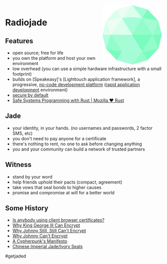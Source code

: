 <img src="jade.png" align="right" alt="Jade" height="191" />

# Radiojade

## Features

- open source; free for life
- you own the platform and host your own environment
- low overhead (you can use a simple hardware infrastructure with a small footprint)
- builds on [Speakeasy]'s [Lighttouch application framework], a progressive, [no-code development platform](https://en.wikipedia.org/wiki/No-code_development_platform) ([rapid application development](https://en.wikipedia.org/wiki/Rapid_application_development) environment)
- [secure by default](https://www.privateinternetaccess.com/blog/2017/08/libsodium-v1-0-12-and-v1-0-13-security-assessment/#section_1)
- [Safe Systems Programming with Rust | Mozilla ♥ Rust](https://www.youtube.com/watch?v=P3sfNGtpuxc)

## Jade

- your identity, in your hands. (no usernames and passwords, 2 factor SMS, etc)
- you don't need to pay anyone for a certificate
- there's nothing to rent, no one to ask before changing anything
- you and your community can build a network of trusted partners

## Witness

- stand by your word
- help friends uphold their pacts (compact, agreement)
- take vows that seal bonds to higher causes
- promise and compromise at will for a better world

## Some History

- [Is anybody using client browser certificates?](https://security.stackexchange.com/questions/1430/is-anybody-using-client-browser-certificates)
- [Why King George III Can Encrypt](https://freedom-to-tinker.com/2014/06/06/why-king-george-iii-can-encrypt/)
- [Why Johnny Still, Still Can't Encrypt](https://arxiv.org/abs/1510.08555)
- [Why Johnny Can't Encrypt](https://www.usenix.org/conference/8th-usenix-security-symposium/why-johnny-cant-encrypt-usability-evaluation-pgp-50)
- [A Cypherpunk's Manifesto](https://www.activism.net/cypherpunk/manifesto.html)
- [Chinese Imperial Jade/Ivory Seals](https://www.pinterest.com/kcl101/chinese-imperial-jadeivory-seals/)

#getjaded
